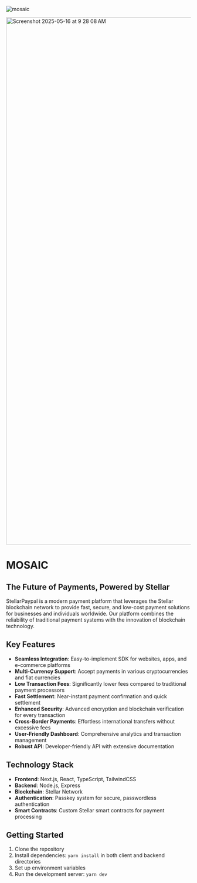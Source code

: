 ![mosaic](https://github.com/user-attachments/assets/638aefc6-93ae-49db-b5bd-4db15737ed3b)

<img width="1433" alt="Screenshot 2025-05-16 at 9 28 08 AM" src="https://github.com/user-attachments/assets/d137e3a5-5cd7-4b9e-b817-d724dbeac300" />

# MOSAIC

## The Future of Payments, Powered by Stellar

StellarPaypal is a modern payment platform that leverages the Stellar blockchain network to provide fast, secure, and low-cost payment solutions for businesses and individuals worldwide. Our platform combines the reliability of traditional payment systems with the innovation of blockchain technology.

## Key Features

- **Seamless Integration**: Easy-to-implement SDK for websites, apps, and e-commerce platforms
- **Multi-Currency Support**: Accept payments in various cryptocurrencies and fiat currencies
- **Low Transaction Fees**: Significantly lower fees compared to traditional payment processors
- **Fast Settlement**: Near-instant payment confirmation and quick settlement
- **Enhanced Security**: Advanced encryption and blockchain verification for every transaction
- **Cross-Border Payments**: Effortless international transfers without excessive fees
- **User-Friendly Dashboard**: Comprehensive analytics and transaction management
- **Robust API**: Developer-friendly API with extensive documentation

## Technology Stack

- **Frontend**: Next.js, React, TypeScript, TailwindCSS
- **Backend**: Node.js, Express
- **Blockchain**: Stellar Network
- **Authentication**: Passkey system for secure, passwordless authentication
- **Smart Contracts**: Custom Stellar smart contracts for payment processing

## Getting Started

1. Clone the repository
2. Install dependencies: `yarn install` in both client and backend directories
3. Set up environment variables
4. Run the development server: `yarn dev`
